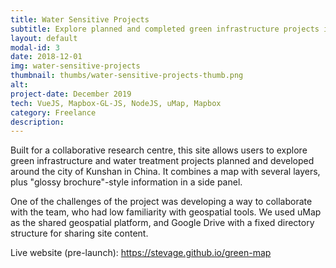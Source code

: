```yaml
---
title: Water Sensitive Projects
subtitle: Explore planned and completed green infrastructure projects in Kunshan, China.
layout: default
modal-id: 3
date: 2018-12-01
img: water-sensitive-projects
thumbnail: thumbs/water-sensitive-projects-thumb.png
alt: 
project-date: December 2019
tech: VueJS, Mapbox-GL-JS, NodeJS, uMap, Mapbox
category: Freelance
description: 
---
```

Built for a collaborative research centre, this site allows users to explore green infrastructure and water treatment projects planned and developed around the city of Kunshan in China. It combines a map with several layers, plus "glossy brochure"-style information in a side panel.

One of the challenges of the project was developing a way to collaborate with the team, who had low familiarity with geospatial tools. We used uMap as the shared geospatial platform, and Google Drive with a fixed directory structure for sharing site content.

Live website (pre-launch): https://stevage.github.io/green-map
